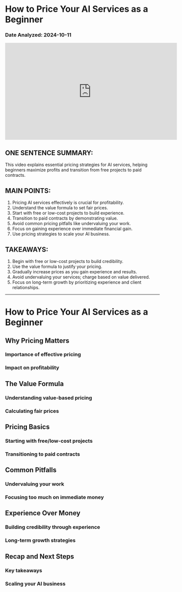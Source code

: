 # How to Price Your AI Services as a Beginner
### Date Analyzed: 2024-10-11
<iframe width="560" height="315" src="https://www.youtube.com/embed/JSmGZ8vTEFQ" frameborder="0" allowfullscreen></iframe>

## ONE SENTENCE SUMMARY:
This video explains essential pricing strategies for AI services, helping beginners maximize profits and transition from free projects to paid contracts.

## MAIN POINTS:
1. Pricing AI services effectively is crucial for profitability.
2. Understand the value formula to set fair prices.
3. Start with free or low-cost projects to build experience.
4. Transition to paid contracts by demonstrating value.
5. Avoid common pricing pitfalls like undervaluing your work.
6. Focus on gaining experience over immediate financial gain.
7. Use pricing strategies to scale your AI business.

## TAKEAWAYS:
1. Begin with free or low-cost projects to build credibility.
2. Use the value formula to justify your pricing.
3. Gradually increase prices as you gain experience and results.
4. Avoid undervaluing your services; charge based on value delivered.
5. Focus on long-term growth by prioritizing experience and client relationships.

---

# How to Price Your AI Services as a Beginner
## Why Pricing Matters
### Importance of effective pricing
### Impact on profitability
## The Value Formula
### Understanding value-based pricing
### Calculating fair prices
## Pricing Basics
### Starting with free/low-cost projects
### Transitioning to paid contracts
## Common Pitfalls
### Undervaluing your work
### Focusing too much on immediate money
## Experience Over Money
### Building credibility through experience
### Long-term growth strategies
## Recap and Next Steps
### Key takeaways
### Scaling your AI business